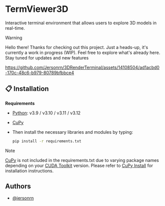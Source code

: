 # TermViewer3D

Interactive terminal environment that allows users to explore 3D models in real-time.

> [!WARNING]
> Hello there! Thanks for checking out this project. Just a heads-up, it's currently a work in progress (WIP).
> Feel free to explore what's already here. Stay tuned for updates and new features


https://github.com/Jersonrn/3DRenderTerminal/assets/14108504/ad1acbd0-170c-48c6-b979-80789bfbbce4

## 📋 Installation
**Requirements**

* [Python](https://python.org/): v3.9 / v3.10 / v3.11 / v3.12
* [CuPy](https://docs.cupy.dev/en/stable/install.html)

* Then install the necessary libraries and modules by typing:
    ```bash
    pip install -r requirements.txt
    ```
    
> [!NOTE]
> [CuPy](https://cupy.dev/) is not included in the requirements.txt due to varying package names depending on your [CUDA Toolkit](https://developer.nvidia.com/cuda-toolkit) version. Please refer to [CuPy Install](https://docs.cupy.dev/en/stable/install.html) for installation instructions.

## Authors

- [@jersonrn](https://www.github.com/Jersonrn)
